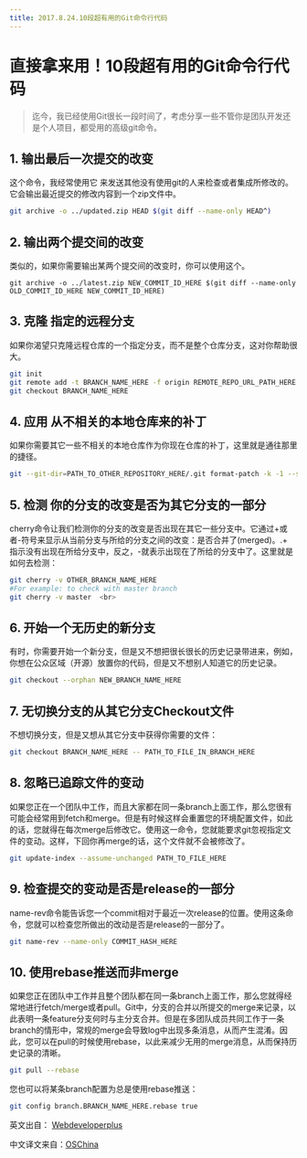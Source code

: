 ```yaml
---
title: 2017.8.24.10段超有用的Git命令行代码
---
```


# 直接拿来用！10段超有用的Git命令行代码


>    迄今，我已经使用Git很长一段时间了，考虑分享一些不管你是团队开发还是个人项目，都受用的高级git命令。

## 1. 输出最后一次提交的改变
这个命令，我经常使用它 来发送其他没有使用git的人来检查或者集成所修改的。它会输出最近提交的修改内容到一个zip文件中。

```bash
git archive -o ../updated.zip HEAD $(git diff --name-only HEAD^)
```

## 2. 输出两个提交间的改变
类似的，如果你需要输出某两个提交间的改变时，你可以使用这个。

```
git archive -o ../latest.zip NEW_COMMIT_ID_HERE $(git diff --name-only OLD_COMMIT_ID_HERE NEW_COMMIT_ID_HERE)
```

## 3. 克隆 指定的远程分支
如果你渴望只克隆远程仓库的一个指定分支，而不是整个仓库分支，这对你帮助很大。

```bash
git init
git remote add -t BRANCH_NAME_HERE -f origin REMOTE_REPO_URL_PATH_HERE
git checkout BRANCH_NAME_HERE
```

## 4. 应用 从不相关的本地仓库来的补丁
如果你需要其它一些不相关的本地仓库作为你现在仓库的补丁，这里就是通往那里的捷径。

```bash
git --git-dir=PATH_TO_OTHER_REPOSITORY_HERE/.git format-patch -k -1 --stdout COMMIT_HASH_ID_HERE| git am -3 -k
```

## 5. 检测 你的分支的改变是否为其它分支的一部分
cherry命令让我们检测你的分支的改变是否出现在其它一些分支中。它通过+或者-符号来显示从当前分支与所给的分支之间的改变：是否合并了(merged)。.+ 指示没有出现在所给分支中，反之，-就表示出现在了所给的分支中了。这里就是如何去检测：

```bash
git cherry -v OTHER_BRANCH_NAME_HERE
#For example: to check with master branch
git cherry -v master  <br>
```

## 6. 开始一个无历史的新分支
有时，你需要开始一个新分支，但是又不想把很长很长的历史记录带进来，例如，你想在公众区域（开源）放置你的代码，但是又不想别人知道它的历史记录。

```bash
git checkout --orphan NEW_BRANCH_NAME_HERE
```

## 7. 无切换分支的从其它分支Checkout文件
不想切换分支，但是又想从其它分支中获得你需要的文件：

```bash
git checkout BRANCH_NAME_HERE -- PATH_TO_FILE_IN_BRANCH_HERE
```

## 8. 忽略已追踪文件的变动

如果您正在一个团队中工作，而且大家都在同一条branch上面工作，那么您很有可能会经常用到fetch和merge。但是有时候这样会重置您的环境配置文件，如此的话，您就得在每次merge后修改它。使用这一命令，您就能要求git忽视指定文件的变动。这样，下回你再merge的话，这个文件就不会被修改了。

```bash
git update-index --assume-unchanged PATH_TO_FILE_HERE
```

## 9. 检查提交的变动是否是release的一部分

name-rev命令能告诉您一个commit相对于最近一次release的位置。使用这条命令，您就可以检查您所做出的改动是否是release的一部分了。

```bash
git name-rev --name-only COMMIT_HASH_HERE
```

## 10. 使用rebase推送而非merge

如果您正在团队中工作并且整个团队都在同一条branch上面工作，那么您就得经常地进行fetch/merge或者pull。Git中，分支的合并以所提交的merge来记录，以此表明一条feature分支何时与主分支合并。但是在多团队成员共同工作于一条branch的情形中，常规的merge会导致log中出现多条消息，从而产生混淆。因此，您可以在pull的时候使用rebase，以此来减少无用的merge消息，从而保持历史记录的清晰。

```bash
git pull --rebase
```

您也可以将某条branch配置为总是使用rebase推送：

```bash
git config branch.BRANCH_NAME_HERE.rebase true
```

英文出自： [Webdeveloperplus](http://webdeveloperplus.com/general/10-useful-advanced-git-commands/)

中文译文来自：[OSChina](http://www.oschina.net/translate/10-useful-advanced-git-commands)
